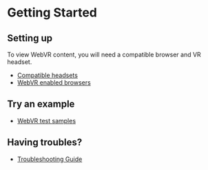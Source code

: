 # Getting Started

## Setting up

To view WebVR content, you will need a compatible browser and VR headset.

* [Compatible headsets](/getting-started/headsets/)
* [WebVR enabled browsers](/browsers/)

## Try an example

* [WebVR test samples](https://webvr.info/samples/)

## Having troubles?
* [Troubleshooting Guide](/getting-started/troubleshooting)
